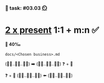 ### 💪 task: #03.03 [⏲️](https://youtu.be/1gQJUjgCqrU)

# [2 x present](https://github.com/digital-sustainability/module-eoss-hs24-sandbox/issues?q=is%3Aissue+is%3Aopen+%22analyse%2C+document+and+present%22+sort%3Acreated-asc) 1:1 + m:n ✅

#### 🏅 40‰

`docs/<Chosen business>.md`

(🧑‍💼..🧑‍🎨..🧑‍💻) ➡️ (🧑‍💻..🧑‍🎨..🧑‍💼) ❓ + 📝

❓ + 📝 (🧑‍💼..🧑‍🎨..🧑‍💻) ⬅️ (🧑‍💻..🧑‍🎨..🧑‍💼)
